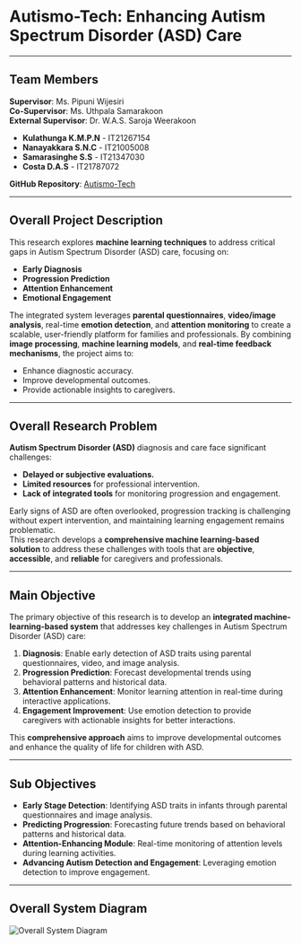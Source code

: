 # **Autismo-Tech: Enhancing Autism Spectrum Disorder (ASD) Care**  

---

## **Team Members**  
**Supervisor**: Ms. Pipuni Wijesiri  
**Co-Supervisor**: Ms. Uthpala Samarakoon  
**External Supervisor**: Dr. W.A.S. Saroja Weerakoon  

- **Kulathunga K.M.P.N** - IT21267154  
- **Nanayakkara S.N.C** - IT21005008  
- **Samarasinghe S.S** - IT21347030  
- **Costa D.A.S** - IT21787072  

**GitHub Repository**: [Autismo-Tech](https://github.com/PavithNimantha/Autismo-Tech/)  

---

## **Overall Project Description**  
This research explores **machine learning techniques** to address critical gaps in Autism Spectrum Disorder (ASD) care, focusing on:  
- **Early Diagnosis**  
- **Progression Prediction**  
- **Attention Enhancement**  
- **Emotional Engagement**  

The integrated system leverages **parental questionnaires**, **video/image analysis**, real-time **emotion detection**, and **attention monitoring** to create a scalable, user-friendly platform for families and professionals. By combining **image processing**, **machine learning models**, and **real-time feedback mechanisms**, the project aims to:  
- Enhance diagnostic accuracy.  
- Improve developmental outcomes.  
- Provide actionable insights to caregivers.

---

## **Overall Research Problem**  
**Autism Spectrum Disorder (ASD)** diagnosis and care face significant challenges:  
- **Delayed or subjective evaluations.**  
- **Limited resources** for professional intervention.  
- **Lack of integrated tools** for monitoring progression and engagement.  

Early signs of ASD are often overlooked, progression tracking is challenging without expert intervention, and maintaining learning engagement remains problematic.  
This research develops a **comprehensive machine learning-based solution** to address these challenges with tools that are **objective**, **accessible**, and **reliable** for caregivers and professionals.

---

## **Main Objective**  
The primary objective of this research is to develop an **integrated machine-learning-based system** that addresses key challenges in Autism Spectrum Disorder (ASD) care:  
1. **Diagnosis**: Enable early detection of ASD traits using parental questionnaires, video, and image analysis.  
2. **Progression Prediction**: Forecast developmental trends using behavioral patterns and historical data.  
3. **Attention Enhancement**: Monitor learning attention in real-time during interactive applications.  
4. **Engagement Improvement**: Use emotion detection to provide caregivers with actionable insights for better interactions.  

This **comprehensive approach** aims to improve developmental outcomes and enhance the quality of life for children with ASD.  

---

## **Sub Objectives**  
- **Early Stage Detection**: Identifying ASD traits in infants through parental questionnaires and image analysis.  
- **Predicting Progression**: Forecasting future trends based on behavioral patterns and historical data.  
- **Attention-Enhancing Module**: Real-time monitoring of attention levels during learning activities.  
- **Advancing Autism Detection and Engagement**: Leveraging emotion detection to improve engagement.  

---

## **Overall System Diagram**  
![Overall System Diagram](https://github.com/user-attachments/assets/bfae9d0c-e17d-42dd-b4ed-daf22c5e9e50)  
